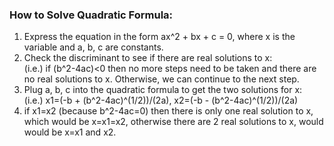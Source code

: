 ### How to Solve Quadratic Formula:
1. Express the equation in the form ax^2 + bx + c = 0, where x is the variable and
 a, b, c are constants.  
2. Check the discriminant to see if there are real solutions to x:  
(i.e.) if (b^2-4ac)<0 then no more steps need to be taken and there are no real solutions to x. Otherwise, we can continue to the next step.
3. Plug a, b, c into the quadratic formula to get the two solutions for x:  
(i.e.) x1=(-b + (b^2-4ac)^(1/2))/(2a), x2=(-b - (b^2-4ac)^(1/2))/(2a)  
3. if x1=x2 (because b^2-4ac=0) then there is only one real solution to x, which would be x=x1=x2, otherwise
there are  2 real solutions to x, would would be x=x1 and x2.